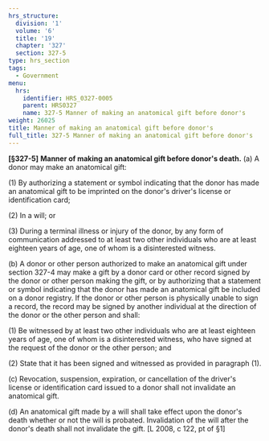 ```yaml
---
hrs_structure:
  division: '1'
  volume: '6'
  title: '19'
  chapter: '327'
  section: 327-5
type: hrs_section
tags:
  - Government
menu:
  hrs:
    identifier: HRS_0327-0005
    parent: HRS0327
    name: 327-5 Manner of making an anatomical gift before donor's
weight: 26025
title: Manner of making an anatomical gift before donor's
full_title: 327-5 Manner of making an anatomical gift before donor's
---
```

**[§327-5]** **Manner of making an anatomical gift before donor's death.** (a) A donor may make an anatomical gift:

(1) By authorizing a statement or symbol indicating that the donor has made an anatomical gift to be imprinted on the donor's driver's license or identification card;

(2) In a will; or

(3) During a terminal illness or injury of the donor, by any form of communication addressed to at least two other individuals who are at least eighteen years of age, one of whom is a disinterested witness.

(b) A donor or other person authorized to make an anatomical gift under section 327-4 may make a gift by a donor card or other record signed by the donor or other person making the gift, or by authorizing that a statement or symbol indicating that the donor has made an anatomical gift be included on a donor registry. If the donor or other person is physically unable to sign a record, the record may be signed by another individual at the direction of the donor or the other person and shall:

(1) Be witnessed by at least two other individuals who are at least eighteen years of age, one of whom is a disinterested witness, who have signed at the request of the donor or the other person; and

(2) State that it has been signed and witnessed as provided in paragraph (1).

(c) Revocation, suspension, expiration, or cancellation of the driver's license or identification card issued to a donor shall not invalidate an anatomical gift.

(d) An anatomical gift made by a will shall take effect upon the donor's death whether or not the will is probated. Invalidation of the will after the donor's death shall not invalidate the gift. [L 2008, c 122, pt of §1]